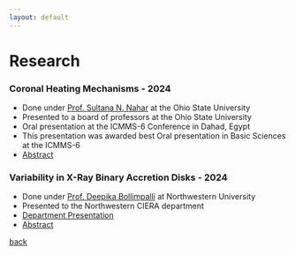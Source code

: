 ```yaml
---
layout: default
---
```


# Research

### Coronal Heating Mechanisms - 2024

*   Done under [Prof. Sultana N. Nahar](https://www.astronomy.ohio-state.edu/nahar.1) at the Ohio State University
*   Presented to a board of professors at the Ohio State University
*   Oral presentation at the ICMMS-6 Conference in Dahad, Egypt
*   This presentation was awarded best Oral presentation in Basic Sciences at the ICMMS-6
*   [Abstract](https://docs.google.com/document/d/e/2PACX-1vT4kX6wl8aLUzQDJlQpe2GhItHDFevkrRXZ6M47o6AsrnrinW0kule-e5fSAF0TJjmJKL3-fmIN2tdh/pub)


### Variability in X-Ray Binary Accretion Disks - 2024

*    Done under [Prof. Deepika Bollimpalli](https://anandadeepika28.wixsite.com/my-site) at Northwestern University
*    Presented to the Northwestern CIERA department
*    [Department Presentation](https://www.youtube.com/watch?v=2oNdmu-uwvg)
*    [Abstract](https://docs.google.com/document/d/e/2PACX-1vTfBI3YzzjcVTqZGEj6_aZccVHzNnMmhfE7ZQXL5_GTGwhgp8TNKvr-KrCU4rk7v8n-3yoLNYYrG98h/pub)

[back](./)

